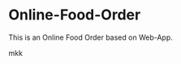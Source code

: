 # Online-Food-Order

This is an Online Food Order based on Web-App.



























































































































































































mkk


























































































